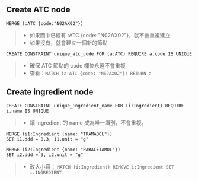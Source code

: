 ## Create ATC node
`MERGE (:ATC {code:"N02AX02"})`
>- 如果圖中已經有 :ATC {code: "N02AX02"}，就不會重複建立
>- 如果沒有，就會建立一個新的節點

`CREATE CONSTRAINT unique_atc_code
FOR (a:ATC)
REQUIRE a.code IS UNIQUE`
>- 確保 ATC 節點的 code 欄位永遠不會重複
>- 查看：`MATCH (a:ATC {code: "N02AX02"})
RETURN a`

## Create ingredient node
`CREATE CONSTRAINT unique_ingredient_name
FOR (i:Ingredient)
REQUIRE i.name IS UNIQUE`
>- 讓 Ingredient 的 name 成為唯一識別，不會重複。
```
MERGE (i1:Ingredient {name: "TRAMADOL"})
SET i1.ddd = 0.3, i1.unit = "g"

MERGE (i2:Ingredient {name: "PARACETAMOL"})
SET i2.ddd = 3, i2.unit = "g"
```
>- 改大小寫：
`MATCH (i:Ingredient)
REMOVE i:Ingredient
SET i:INGREDIENT`
